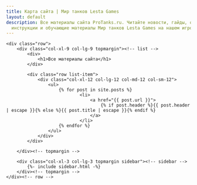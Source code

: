 ```yaml
---
title: Карта сайта | Мир танков Lesta Games
layout: default
description: Все материалы сайта ProTanks.ru. Читайте новости, гайды, обзоры игр,
  инструкции и обучающие материалы Мир танков Lesta Games на нашем игровом портале.
---
```


<div class="container-xl category-page">
	
    <div class="row">
        <div class="col-xl-9 col-lg-9 topmargin"><!-- list -->
			<div>
				<h1>Все материалы сайта</h1>
			</div>	
			
			<div class="row list-item">
				<div class="col-xl-12 col-lg-12 col-md-12 col-sm-12">
					<ul>
						{% for post in site.posts %} 
								<li>
									<a href="{{ post.url }}">
										{% if post.header %}{{ post.header | escape }}{% else %}{{ post.title | escape }}{% endif %}
									</a>
								</li>
						{% endfor %}
					</ul>
				</div>
			</div>
		
		</div><!-- topmargin -->
	    
		<div class="col-xl-3 col-lg-3 topmargin sidebar"><!-- sidebar -->
			{%- include sidebar.html -%}
		</div><!-- topmargin -->
    </div><!-- row -->

</div><!-- container -->
